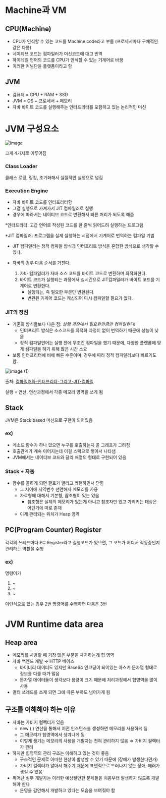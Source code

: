 # Machine과 VM

## CPU(Machine)

- CPU가 인식할 수 있는 코드를 Machine code라고 부름 (프로세서마다 구체적인 값은 다름)
- 네이티브 코드는 컴파일러가 머신코드에 대고 번역
- 하이레벨 언어의 코드를 CPU가 인식할 수 있는 기계어로 바꿈
- 이러한 커널단을 플랫폼이라고 함

## JVM

- 컴퓨터 = CPU + RAM + SSD
- JVM = OS + 프로세서 + 메모리
- 자바 바이트 코드를 실행해주는 인터프리터를 포함하고 있는 논리적인 머신

# JVM 구성요소

![image](https://github.com/user-attachments/assets/ac264db8-d480-4d37-b1d1-351550e3e82f)


크게 4가지로 이루어짐

### Class Loader

클래스 로딩, 링킹, 초기화해서 실질적인 실행으로 넘김

### Execution Engine

- 자바 바이트 코드를 인터프리터함
- 그걸 실행으로 가져가서 JIT 컴파일러로 실행
- 경우에 따라서는 네이티브 코드로 변환해서 빠른 처리가 되도록 해줌

*인터프리터: 고급 언어로 작성된 코드를 한 줄씩 읽어드려 실행하는 프로그램

*JIT 컴파일러: 프로그램을 실제 실행하는 시점에서 기계어로 번역하는 컴파일 기법

- JIT 컴파일러는 정적 컴파일 방식과 인터프리트 방식을 혼합한 방식으로 생각할 수 있다.

- 자바의 경우 다음 순서를 거친다.
    1. 자바 컴파일러가 자바 소스 코드를 바이트 코드로 변환하며 최적화한다.
    2. 바이트 코드가 실행되는 과정에서 실시간으로 JIT컴파일러가 바이트 코드를 기계어로 변환한다.
        - 실행되는, 즉 필요한 부분만 변환된다.
        - 변환된 기계어 코드는 캐싱되어 다시 컴파일할 필요가 없다.
        

### JIT의 장점

- 기존의 방식들보다 나은 점: *실행 과정에서 필요한만큼만 컴파일한다!*
    - 인터프리트 방식은 소스코드를 최적화 과정이 없이 번역하기 때문에 성능이 낮음
    - 정적 컴파일언어는 실행 전에 무조건 컴파일을 했기 때문에, 다양한 플랫폼에 맞게 컴파일을 하기 위해 많은 시간 소요
- 보통 인터프리터에 비해 빠른 수준이며, 경우에 따라 정적 컴파일러보다 빠르기도 함.

![image (1)](https://github.com/user-attachments/assets/8f4cc5aa-7c93-4116-8403-67b977280563)


출처: [컴파일러와-인터프리터-그리고-JIT-컴파일](https://velog.io/@bcj0114/%EC%BB%B4%ED%8C%8C%EC%9D%BC%EB%9F%AC%EC%99%80-%EC%9D%B8%ED%84%B0%ED%94%84%EB%A6%AC%ED%84%B0-%EA%B7%B8%EB%A6%AC%EA%B3%A0-JIT-%EC%BB%B4%ED%8C%8C%EC%9D%BC)

실행 = 연산, 연산과정에서 각종 메모리 영역을 쓰게 됨

## Stack

JVM은 Stack based 머신으로 구현이 되어있음

### ex)

- 메소드 함수가 하나 있으면 누구를 호출하는지 콜 그래프가 그려짐
- 호출관계가 계속 이어지는데 이걸 스택으로 쌓아서 나타냄
- JVM에서는 네이티브 코드와 달리 배열의 형태로 구현되어 있음

### Stack + 자동

- 함수를 콜하게 되면 괄호가 열리고 리턴하면서 닫힘
    - 그 사이에 지역변수 선언해서 메모리를 사용
    - 자료형에 대해서 기본형, 참조형이 있는 있음
        - 참조형은 실체의 메모리가 있는게 아니고 참조자만 있고 가리키는 대상은 어딘가에 따로 존재
    - 이게 관리되는 위치가 Heap 영역

## PC(Program Counter) Register

각각의 쓰레드마다 PC Register라고 실행코드가 있으면, 그 코드가 어디서 작동중인지 관리하는 역할을 수행

### ex)

명령어가

1. ~
2. ~
3. ~

이런식으로 있는 경우 2번 명령어를 수행하면 다음은 3번

# JVM Runtime data area

## Heap area

- 메모리를 사용할 때 가장 많은 부분을 차지하는게 힙 영역
- 자바 백엔드 개발 → HTTP 베이스
    - 바이너리 데이터도 있지만 Base64 인코딩이 되어있는 아스키 문자열 형태로 정보를 다룰 때가 많음
    - 문자열 데이터들이 생각보다 용량이 크기 때문에 처리과정에서 힙영역을 많이 사용
- 멀티 쓰레드를 쓰게 되면 그에 따른 부하도 넘어가게 됨

## 구조를 이해해야 하는 이유

- 자바는 가비지 컬렉터가 있음
    - new ( ) 연산을 통해서 어떤 인스턴스를 생성하면 메모리를 사용하게 됨
    - 그 메모리가 힙영역에서 생겨나게 됨
    - 이렇게 생기는 메모리의 사용을 개발자는 전혀 관리하지 않음 ⇒ 가비지 컬렉터가 관리
- 하지만 힙영역의 관리 구조는 이해하고 있는 것이 좋음
    - 구조적인 문제로 어떠한 현상이 발생할 수 있기 때문에 (장애가 발생한다던가)
    - 가비지 컬렉터가 알아서 해주기 때문에 표면적으로 드러나지 않는 장애, 에러가 생길 수 있음
- 뛰어난 실무 개발자는 이러한 예상될만한 문제들을 처음부터 발생하지 않도록 개발해야 한다
    - 운영을 감안해서 개발하고 있다는 모습을 보여줘야 함
